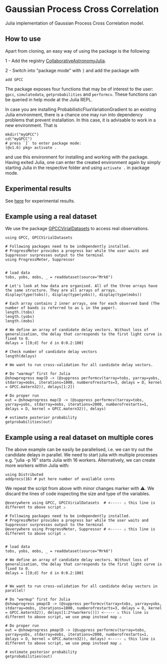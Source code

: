 # Gaussian Process Cross Correlation

Julia implementation of Gaussian Process Cross Correlation model.


## How to use

Apart from cloning, an easy way of using the package is the following:

1 - Add the registry [CollaborativeAstronomyJulia](https://github.com/ngiann/CollaborativeAstronomyJulia).

2 - Switch into "package mode" with ```]``` and add the package with
```
add GPCC
```

The package exposes four functions that may be of interest to the user: `gpcc`, `simulatedata`, `getprobabilities` and `performcv`.
These functions can be queried in help mode at the Julia REPL. 

In case you are installing ProbabilisticFluxVariationGradient to an existing Julia environment, there is a chance one may run into dependency problems that prevent installation. In this case, it is advisable to work in a new environment. That is

```
mkdir("myGPCC")
cd("myGPCC")
# press `]` to enter package mode:
(@v1.6) pkg> activate .
```
and use this environment for installing and working with the package.
Having exited Julia, one can enter the created environment again by simply starting Julia in the respective folder and using `activate .` in package mode.


## Experimental results

See [here](https://github.com/ngiann/GPCCExperiments) for experimental results.


## Example using a real dataset

We use the package [GPCCVirialDatasets](https://github.com/ngiann/GPCCVirialDatasets.jl) to access real observations.


```
using GPCC, GPCCVirialDatasets

# Following packages need to be independently installed. 
# ProgressMeter provides a progress bar while the user waits and Suppressor surpresses output to the terminal
using ProgressMeter, Suppressor 


# load data
tobs, yobs, σobs, _ = readdataset(source="Mrk6")

# Let's look at how data are organised. All of the three arrays have the same structure. They are all arrays of arrays.
display(type(tobs)), display(type(yobs)), display(type(σobs))

# Each array contains 2 inner arrays, one for each observed band (The number of bands is referred to as L in the paper).
length.(tobs)
length.(yobs)
length.(σobs)

# We define an array of candidate delay vectors. Without loss of generalisation, the delay that corresponds to the first light curve is fixed to 0.
delays = [[0;d] for d in 0:0.2:100]

# Check number of candidate delay vectors
length(delays)

# We want to run cross-validation for all candidate delay vectors.

# Do "warmup" first for Julia
@showprogress map(D -> (@suppress performcv(tarray=tobs, yarray=yobs, stdarray=σobs, iterations=1000, numberofrestarts=3, delays = D, kernel = GPCC.matern32)), delays[1:2])

# Do proper run 
out = @showprogress map(D -> (@suppress performcv(tarray=tobs, yarray=yobs, stdarray=σobs, iterations=2000, numberofrestarts=1, delays = D, kernel = GPCC.matern32)), delays)

# estimate posterior probability
getprobabilities(out)
```

## Example using a real dataset on multiple cores

The above example can be easily be parallelised, i.e. we can try out the candidate delays in parallel.
We need to start julia with multiple processes e.g. "julia -p 16" starts Julia with 16 workers.
Alternatively, we can create more workers within Julia with:
```
using Distributed
addprocs(16) # put here number of available cores
```

We repeat the script from above with minor changes marker with ⚠.
We discard the lines of code inspecting the size and type of the variables.

```
@everywhere using GPCC, GPCCVirialDatasets  # <----- ⚠ this line is different to above script ⚠

# Following packages need to be independently installed. 
# ProgressMeter provides a progress bar while the user waits and Suppressor surpresses output to the terminal
@everywhere using ProgressMeter, Suppressor # <----- ⚠ this line is different to above script ⚠


# load data
tobs, yobs, σobs, _ = readdataset(source="Mrk6")

# We define an array of candidate delay vectors. Without loss of generalisation, the delay that corresponds to the first light curve is fixed to 0.
delays = [[0;d] for d in 0:0.2:100]


# We want to run cross-validation for all candidate delay vectors in parallel!

# Do "warmup" first for Julia
@showprogress pmap(D -> (@suppress performcv(tarray=tobs, yarray=yobs, stdarray=σobs, iterations=1000, numberofrestarts=3, delays = D, kernel = GPCC.matern32)), delays[1:2*nworkers()]) <----- ⚠ this line is different to above script, we use pmap instead map ⚠

# Do proper run 
out = @showprogress pmap(D -> (@suppress performcv(tarray=tobs, yarray=yobs, stdarray=σobs, iterations=2000, numberofrestarts=1, delays = D, kernel = GPCC.matern32)), delays) <----- ⚠ this line is different to above script, we use pmap instead map ⚠

# estimate posterior probability
getprobabilities(out)
```
